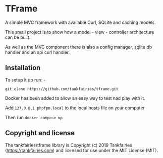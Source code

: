 # TFrame
A simple MVC framework with available Curl, SQLite and caching models.

This small project is to show how a model - view - controller architecture can be built.

As well as the MVC component there is also a config manager, sqlite db handler and an api curl handler.

## Installation

To setup it up run: -

`git clone https://github.com/tankfairies/tframe.git`

Docker has been added to allow an easy way to test nad play with it.


Add `127.0.0.1 phpfpm.local` to the local hosts file on your computer

Then run `docker-compose up`



## Copyright and license

The tankfairies/tframe library is Copyright (c) 2019 Tankfairies (https://tankfairies.com) and licensed for use under the MIT License (MIT).
